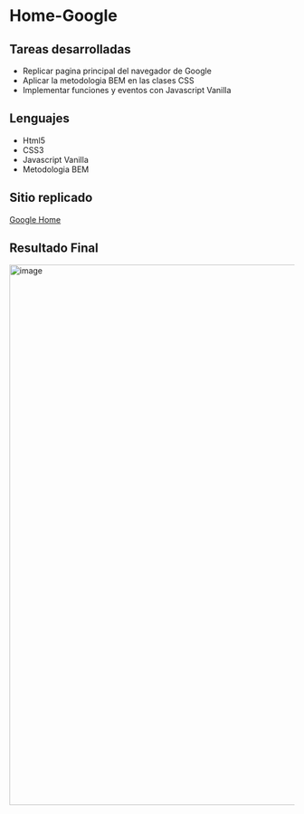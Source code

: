 # Home-Google
## Tareas desarrolladas
- Replicar pagina principal del navegador de Google
- Aplicar la metodologia BEM en las clases CSS
- Implementar funciones y eventos con Javascript Vanilla

## Lenguajes 
- Html5
- CSS3
- Javascript Vanilla
- Metodologia BEM
  
## Sitio replicado
[Google Home](https://www.google.com/?hl=es)

## Resultado Final
<img width="955" alt="image" src="https://github.com/user-attachments/assets/0f8b6669-4815-41e6-9e83-66b1cd71f7b0">
